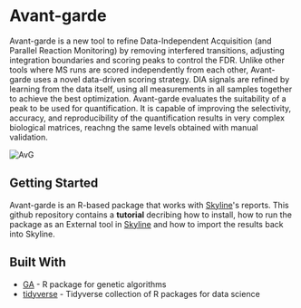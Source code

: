 # Avant-garde

Avant-garde is a new tool to refine Data-Independent Acquisition (and Parallel Reaction Monitoring) by removing interfered transitions, adjusting integration boundaries and scoring peaks to control the FDR. Unlike other tools where MS runs are scored independently from each other, Avant-garde uses a novel data-driven scoring strategy. DIA signals are refined by learning from the data itself, using all measurements in all samples together to achieve the best optimization. Avant-garde evaluates the suitability of a peak to be used for quantification. It is capable of improving the selectivity, accuracy, and reproducibility of the quantification results in very complex biological matrices, reachng the same levels obtained with manual validation.


![AvG](http://drive.google.com/uc?export=view&id=1QOqZKxeFiQYlkPiX-07a4BMpROpuSmyh)

## Getting Started

Avant-garde is an R-based package that works with [Skyline](https://skyline.ms/project/home/software/Skyline/begin.view)'s reports.
This github repository contains a **tutorial** decribing how to install, how to run the package as an External tool in [Skyline](https://skyline.ms/project/home/software/Skyline/begin.view) and how to import the results back into Skyline.


## Built With

* [GA](https://cran.r-project.org/web/packages/GA/index.html) - R package for genetic algorithms
* [tidyverse](https://cran.r-project.org/web/packages/tidyverse/index.html) - Tidyverse collection of R packages for data science



